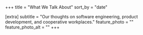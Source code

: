 +++
title = "What We Talk About"
sort_by = "date"

[extra]
subtitle = "Our thoughts on software engineering, product development, and cooperative workplaces."
feature_photo = ""
feature_photo_alt = ""
+++
